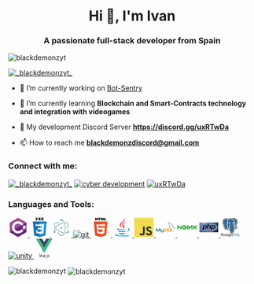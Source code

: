 <h1 align="center">Hi 👋, I'm Ivan</h1>
<h3 align="center">A passionate full-stack developer from Spain</h3>

<p align="left"> <img src="https://komarev.com/ghpvc/?username=blackdemonzyt&label=Profile%20views&color=0e75b6&style=flat" alt="blackdemonzyt" /> </p>

<p align="left"> <a href="https://twitter.com/_blackdemonzyt_" target="blank"><img src="https://img.shields.io/twitter/follow/_blackdemonzyt_?logo=twitter&style=for-the-badge" alt="_blackdemonzyt_" /></a> </p>

- 🔭 I’m currently working on [Bot-Sentry](https://github.com/BlackDemonZyT/BotSentry)

- 🌱 I’m currently learning **Blockchain and Smart-Contracts technology and integration with videogames**

- 💬 My development Discord Server **https://discord.gg/uxRTwDa**

- 📫 How to reach me **blackdemonzdiscord@gmail.com**

<h3 align="left">Connect with me:</h3>
<p align="left">
<a href="https://twitter.com/_blackdemonzyt_" target="blank"><img align="center" src="https://cdn.jsdelivr.net/npm/simple-icons@3.0.1/icons/twitter.svg" alt="_blackdemonzyt_" height="30" width="40" /></a>
<a href="https://www.youtube.com/channel/UCDWXXc39HO2MZ-NUtTycdbw" target="blank"><img align="center" src="https://cdn.jsdelivr.net/npm/simple-icons@3.0.1/icons/youtube.svg" alt="cyber development" height="30" width="40" /></a>
<a href="https://discord.gg/uxRTwDa" target="blank"><img align="center" src="https://cdn.jsdelivr.net/npm/simple-icons@3.0.1/icons/discord.svg" alt="uxRTwDa" height="30" width="40" /></a>
</p>

<h3 align="left">Languages and Tools:</h3>
<p align="left"> <a href="https://www.w3schools.com/cs/" target="_blank"> <img src="https://raw.githubusercontent.com/devicons/devicon/master/icons/csharp/csharp-original.svg" alt="csharp" width="40" height="40"/> </a> <a href="https://www.w3schools.com/css/" target="_blank"> <img src="https://raw.githubusercontent.com/devicons/devicon/master/icons/css3/css3-original-wordmark.svg" alt="css3" width="40" height="40"/> </a> <a href="https://www.electronjs.org" target="_blank"> <img src="https://raw.githubusercontent.com/devicons/devicon/master/icons/electron/electron-original.svg" alt="electron" width="40" height="40"/> </a> <a href="https://git-scm.com/" target="_blank"> <img src="https://www.vectorlogo.zone/logos/git-scm/git-scm-icon.svg" alt="git" width="40" height="40"/> </a> <a href="https://www.w3.org/html/" target="_blank"> <img src="https://raw.githubusercontent.com/devicons/devicon/master/icons/html5/html5-original-wordmark.svg" alt="html5" width="40" height="40"/> </a> <a href="https://www.java.com" target="_blank"> <img src="https://raw.githubusercontent.com/devicons/devicon/master/icons/java/java-original.svg" alt="java" width="40" height="40"/> </a> <a href="https://developer.mozilla.org/en-US/docs/Web/JavaScript" target="_blank"> <img src="https://raw.githubusercontent.com/devicons/devicon/master/icons/javascript/javascript-original.svg" alt="javascript" width="40" height="40"/> </a> <a href="https://www.mysql.com/" target="_blank"> <img src="https://raw.githubusercontent.com/devicons/devicon/master/icons/mysql/mysql-original-wordmark.svg" alt="mysql" width="40" height="40"/> </a> <a href="https://www.nginx.com" target="_blank"> <img src="https://raw.githubusercontent.com/devicons/devicon/master/icons/nginx/nginx-original.svg" alt="nginx" width="40" height="40"/> </a> <a href="https://www.php.net" target="_blank"> <img src="https://raw.githubusercontent.com/devicons/devicon/master/icons/php/php-original.svg" alt="php" width="40" height="40"/> </a> <a href="https://www.postgresql.org" target="_blank"> <img src="https://raw.githubusercontent.com/devicons/devicon/master/icons/postgresql/postgresql-original-wordmark.svg" alt="postgresql" width="40" height="40"/> </a> <a href="https://unity.com/" target="_blank"> <img src="https://www.vectorlogo.zone/logos/unity3d/unity3d-icon.svg" alt="unity" width="40" height="40"/> </a> <a href="https://vuejs.org/" target="_blank"> <img src="https://raw.githubusercontent.com/devicons/devicon/master/icons/vuejs/vuejs-original-wordmark.svg" alt="vuejs" width="40" height="40"/> </a> </p>

<p><img align="left" src="https://github-readme-stats.vercel.app/api/top-langs?username=blackdemonzyt&show_icons=true&locale=en&layout=compact" alt="blackdemonzyt" /></p>


<p>&nbsp;<img align="center" src="https://github-readme-stats.vercel.app/api?username=blackdemonzyt&show_icons=true&locale=en" alt="blackdemonzyt" /></p>
